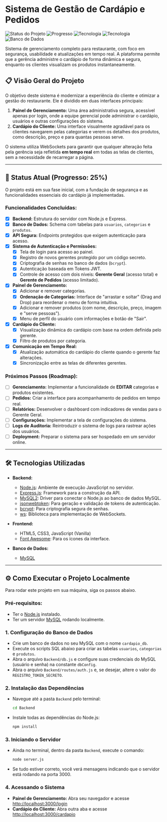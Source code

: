 # Sistema de Gestão de Cardápio e Pedidos

![Status do Projeto](https://img.shields.io/badge/status-em%20desenvolvimento-yellow )
![Progresso](https://img.shields.io/badge/progresso-25%25-orange )
![Tecnologia](https://img.shields.io/badge/backend-Node.js%20%26%20Express-green )
![Tecnologia](https://img.shields.io/badge/frontend-HTML,%20CSS,%20JS-blue )
![Banco de Dados](https://img.shields.io/badge/database-MySQL-blueviolet )

Sistema de gerenciamento completo para restaurante, com foco em segurança, usabilidade e atualizações em tempo real. A plataforma permite que a gerência administre o cardápio de forma dinâmica e segura, enquanto os clientes visualizam os produtos instantaneamente.

## 📋 Visão Geral do Projeto

O objetivo deste sistema é modernizar a experiência do cliente e otimizar a gestão do restaurante. Ele é dividido em duas interfaces principais:

1.  **Painel de Gerenciamento:** Uma área administrativa segura, acessível apenas por login, onde a equipe gerencial pode administrar o cardápio, usuários e outras configurações do sistema.
2.  **Cardápio do Cliente:** Uma interface visualmente agradável para os clientes navegarem pelas categorias e verem os detalhes dos produtos, como descrição, preço e para quantas pessoas serve.

O sistema utiliza WebSockets para garantir que qualquer alteração feita pela gerência seja refletida **em tempo real** em todas as telas de clientes, sem a necessidade de recarregar a página.

---

## 🚀 Status Atual (Progresso: 25%)

O projeto está em sua fase inicial, com a fundação de segurança e as funcionalidades essenciais do cardápio já implementadas.

### Funcionalidades Concluídas:
-   [x] **Backend:** Estrutura do servidor com Node.js e Express.
-   [x] **Banco de Dados:** Schema com tabelas para `usuarios`, `categorias` e `produtos`.
-   [x] **API Segura:** Endpoints protegidos que exigem autenticação para acesso.
-   [x] **Sistema de Autenticação e Permissões:**
    -   [x] Tela de login para acesso ao painel.
    -   [x] Registro de novos gerentes protegido por um código secreto.
    -   [x] Criptografia de senhas no banco de dados (`bcrypt`).
    -   [x] Autenticação baseada em Tokens JWT.
    -   [x] Controle de acesso com dois níveis: **Gerente Geral** (acesso total) e **Gerente de Pedidos** (acesso limitado).
-   [x] **Painel de Gerenciamento:**
    -   [x] Adicionar e remover categorias.
    -   [x] **Ordenação de Categorias:** Interface de "arrastar e soltar" (Drag and Drop) para reordenar o menu de forma intuitiva.
    -   [x] Adicionar e remover produtos (com nome, descrição, preço, imagem e "serve pessoas").
    -   [x] Menu de perfil do usuário com informações e botão de "Sair".
-   [x] **Cardápio do Cliente:**
    -   [x] Visualização dinâmica do cardápio com base na ordem definida pelo gerente.
    -   [x] Filtro de produtos por categoria.
-   [x] **Comunicação em Tempo Real:**
    -   [x] Atualização automática do cardápio do cliente quando o gerente faz alterações.
    -   [x] Sincronização entre as telas de diferentes gerentes.

### Próximos Passos (Roadmap):
-   [ ] **Gerenciamento:** Implementar a funcionalidade de **EDITAR** categorias e produtos existentes.
-   [ ] **Pedidos:** Criar a interface para acompanhamento de pedidos em tempo real.
-   [ ] **Relatórios:** Desenvolver o dashboard com indicadores de vendas para o Gerente Geral.
-   [ ] **Configurações:** Implementar a tela de configurações do sistema.
-   [ ] **Logs de Auditoria:** Reintroduzir o sistema de logs para rastrear ações dos usuários.
-   [ ] **Deployment:** Preparar o sistema para ser hospedado em um servidor online.

---

## 🛠️ Tecnologias Utilizadas

*   **Backend:**
    *   [Node.js](https://nodejs.org/ ): Ambiente de execução JavaScript no servidor.
    *   [Express.js](https://expressjs.com/ ): Framework para a construção da API.
    *   [MySQL2](https://github.com/sidorares/node-mysql2 ): Driver para conectar o Node.js ao banco de dados MySQL.
    *   [jsonwebtoken](https://github.com/auth0/node-jsonwebtoken ): Para geração e validação de tokens de autenticação.
    *   [bcrypt](https://github.com/kelektiv/node.bcrypt.js ): Para criptografia segura de senhas.
    *   [ws](https://github.com/websockets/ws ): Biblioteca para implementação de WebSockets.

*   **Frontend:**
    *   HTML5, CSS3, JavaScript (Vanilla)
    *   [Font Awesome](https://fontawesome.com/ ): Para os ícones da interface.

*   **Banco de Dados:**
    *   [MySQL](https://www.mysql.com/ )

---

## ⚙️ Como Executar o Projeto Localmente

Para rodar este projeto em sua máquina, siga os passos abaixo.

### Pré-requisitos:
*   Ter o [Node.js](https://nodejs.org/ ) instalado.
*   Ter um servidor [MySQL](https://www.mysql.com/ ) rodando localmente.

### 1. Configuração do Banco de Dados
-   Crie um banco de dados no seu MySQL com o nome `cardapio_db`.
-   Execute os scripts SQL abaixo para criar as tabelas `usuarios`, `categorias` e `produtos`.
-   Abra o arquivo `Backend/db.js` e configure suas credenciais do MySQL (usuário e senha) na constante `dbConfig`.
-   Abra o arquivo `Backend/routes/auth.js` e, se desejar, altere o valor do `REGISTRO_TOKEN_SECRETO`.

### 2. Instalação das Dependências
-   Navegue até a pasta `Backend` pelo terminal:
    ```bash
    cd Backend
    ```
-   Instale todas as dependências do Node.js:
    ```bash
    npm install
    ```

### 3. Iniciando o Servidor
-   Ainda no terminal, dentro da pasta `Backend`, execute o comando:
    ```bash
    node server.js
    ```
-   Se tudo estiver correto, você verá mensagens indicando que o servidor está rodando na porta 3000.

### 4. Acessando o Sistema
-   **Painel de Gerenciamento:** Abra seu navegador e acesse [http://localhost:3000/login](http://localhost:3000/login )
-   **Cardápio do Cliente:** Abra outra aba e acesse [http://localhost:3000/cardapio](http://localhost:3000/cardapio )



